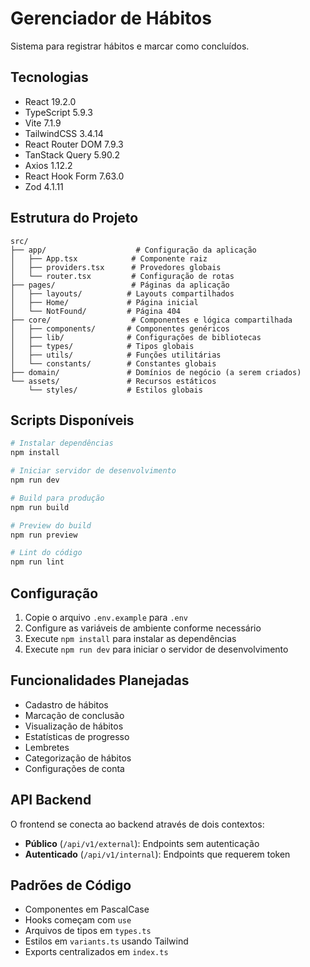 # Gerenciador de Hábitos

Sistema para registrar hábitos e marcar como concluídos.

## Tecnologias

- React 19.2.0
- TypeScript 5.9.3
- Vite 7.1.9
- TailwindCSS 3.4.14
- React Router DOM 7.9.3
- TanStack Query 5.90.2
- Axios 1.12.2
- React Hook Form 7.63.0
- Zod 4.1.11

## Estrutura do Projeto

```
src/
├── app/                    # Configuração da aplicação
│   ├── App.tsx            # Componente raiz
│   ├── providers.tsx      # Provedores globais
│   └── router.tsx         # Configuração de rotas
├── pages/                 # Páginas da aplicação
│   ├── layouts/          # Layouts compartilhados
│   ├── Home/             # Página inicial
│   └── NotFound/         # Página 404
├── core/                  # Componentes e lógica compartilhada
│   ├── components/       # Componentes genéricos
│   ├── lib/              # Configurações de bibliotecas
│   ├── types/            # Tipos globais
│   ├── utils/            # Funções utilitárias
│   └── constants/        # Constantes globais
├── domain/               # Domínios de negócio (a serem criados)
└── assets/               # Recursos estáticos
    └── styles/           # Estilos globais
```

## Scripts Disponíveis

```bash
# Instalar dependências
npm install

# Iniciar servidor de desenvolvimento
npm run dev

# Build para produção
npm run build

# Preview do build
npm run preview

# Lint do código
npm run lint
```

## Configuração

1. Copie o arquivo `.env.example` para `.env`
2. Configure as variáveis de ambiente conforme necessário
3. Execute `npm install` para instalar as dependências
4. Execute `npm run dev` para iniciar o servidor de desenvolvimento

## Funcionalidades Planejadas

- Cadastro de hábitos
- Marcação de conclusão
- Visualização de hábitos
- Estatísticas de progresso
- Lembretes
- Categorização de hábitos
- Configurações de conta

## API Backend

O frontend se conecta ao backend através de dois contextos:

- **Público** (`/api/v1/external`): Endpoints sem autenticação
- **Autenticado** (`/api/v1/internal`): Endpoints que requerem token

## Padrões de Código

- Componentes em PascalCase
- Hooks começam com `use`
- Arquivos de tipos em `types.ts`
- Estilos em `variants.ts` usando Tailwind
- Exports centralizados em `index.ts`